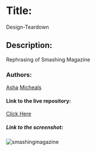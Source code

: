# Title:
Design-Teardown

## Description:
Rephrasing of Smashing Magazine

### Authors:
[Asha](https://github.com/Ashah15)
[Micheals](https://github.com/MarvellousUbani)

#### Link to the live repository:
[Click Here](https://ashah15.github.io/Design-Teardown/.)

##### Link to the screenshot:
![smashingmagazine](https://user-images.githubusercontent.com/25789605/61913875-33510f80-af47-11e9-9c93-58106bcba69e.png)

